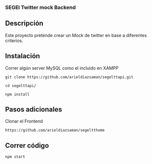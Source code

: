 ### SEGEl Twitter mock Backend

## Descripción

Este proyecto pretende crear un Mock de twitter en base a diferentes criterios.

## Instalación
Correr algún server MySQL como el incluido en XAMPP

```
git clone https://github.com/arieldiazsaman/segelttapi.git
```
```
cd segelttapi/
```
```
npm install
```

## Pasos adicionales
Clonar el Frontend
```
https://github.com/arieldiazsaman/segeltthome
```

## Correr código
```
npm start
```